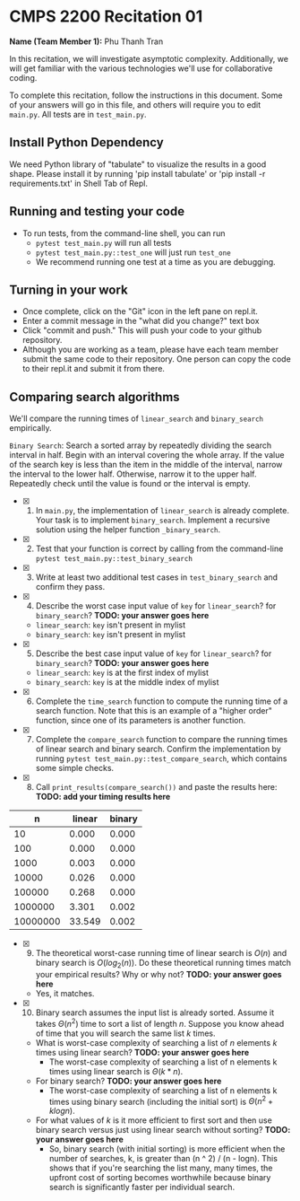 # CMPS 2200  Recitation 01

**Name (Team Member 1):** Phu Thanh Tran

In this recitation, we will investigate asymptotic complexity. Additionally, we will get familiar with the various technologies we'll use for collaborative coding.

To complete this recitation, follow the instructions in this document. Some of your answers will go in this file, and others will require you to edit `main.py`. All tests are in `test_main.py`.

## Install Python Dependency

We need Python library of "tabulate" to visualize the results in a good shape. Please install it by running 'pip install tabulate' or 'pip install -r requirements.txt' in Shell Tab of Repl.  

## Running and testing your code

- To run tests, from the command-line shell, you can run
  + `pytest test_main.py` will run all tests
  + `pytest test_main.py::test_one` will just run `test_one`
  + We recommend running one test at a time as you are debugging.

## Turning in your work

- Once complete, click on the "Git" icon in the left pane on repl.it.
- Enter a commit message in the "what did you change?" text box
- Click "commit and push." This will push your code to your github repository.
- Although you are working as a team, please have each team member submit the same code to their repository. One person can copy the code to their repl.it and submit it from there.

## Comparing search algorithms

We'll compare the running times of `linear_search` and `binary_search` empirically.

`Binary Search`: Search a sorted array by repeatedly dividing the search interval in half. Begin with an interval covering the whole array. If the value of the search key is less than the item in the middle of the interval, narrow the interval to the lower half. Otherwise, narrow it to the upper half. Repeatedly check until the value is found or the interval is empty.

- [x] 1. In `main.py`, the implementation of `linear_search` is already complete. Your task is to implement `binary_search`. Implement a recursive solution using the helper function `_binary_search`. 

- [x] 2. Test that your function is correct by calling from the command-line `pytest test_main.py::test_binary_search`

- [x] 3. Write at least two additional test cases in `test_binary_search` and confirm they pass.

- [x] 4. Describe the worst case input value of `key` for `linear_search`? for `binary_search`?
**TODO: your answer goes here**
  + `linear_search`: `key` isn't present in mylist
  + `binary_search`: `key` isn't present in mylist

- [x] 5. Describe the best case input value of `key` for `linear_search`? for `binary_search`? 
**TODO: your answer goes here**
  + `linear_search`: `key` is at the first index of mylist
  + `binary_search`: `key` is at the middle index of mylist

- [x] 6. Complete the `time_search` function to compute the running time of a search function. Note that this is an example of a "higher order" function, since one of its parameters is another function.

- [x] 7. Complete the `compare_search` function to compare the running times of linear search and binary search. Confirm the implementation by running `pytest test_main.py::test_compare_search`, which contains some simple checks.

- [x] 8. Call `print_results(compare_search())` and paste the results here:
**TODO: add your timing results here**

|        n |   linear |   binary |
|----------|----------|----------|
|       10 |    0.000 |    0.000 |
|      100 |    0.000 |    0.000 |
|     1000 |    0.003 |    0.000 |
|    10000 |    0.026 |    0.000 |
|   100000 |    0.268 |    0.000 |
|  1000000 |    3.301 |    0.002 |
| 10000000 |   33.549 |    0.002 |


- [x] 9. The theoretical worst-case running time of linear search is $O(n)$ and binary search is $O(log_2(n))$. Do these theoretical running times match your empirical results? Why or why not?
**TODO: your answer goes here**
  + Yes, it matches.

- [x] 10. Binary search assumes the input list is already sorted. Assume it takes $\Theta(n^2)$ time to sort a list of length $n$. Suppose you know ahead of time that you will search the same list $k$ times. 
  + What is worst-case complexity of searching a list of $n$ elements $k$ times using linear search? **TODO: your answer goes here**
    + The worst-case complexity of searching a list of n elements k times using linear search is $\Theta(k*n)$.
  + For binary search? **TODO: your answer goes here**
    + The worst-case complexity of searching a list of n elements k times using binary search (including the initial sort) is $\Theta(n^2 +klogn)$.
  + For what values of $k$ is it more efficient to first sort and then use binary search versus just using linear search without sorting? **TODO: your answer goes here**
    + So, binary search (with initial sorting) is more efficient when the number of searches, k, is greater than (n ^ 2) / (n - logn). This shows that if you're searching the list many, many times, the upfront cost of sorting becomes worthwhile because binary search is significantly faster per individual search.
